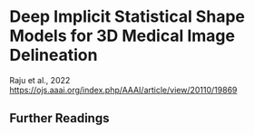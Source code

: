 # Deep Implicit Statistical Shape Models for 3D Medical Image Delineation

Raju et al., 2022
https://ojs.aaai.org/index.php/AAAI/article/view/20110/19869

## Further Readings


